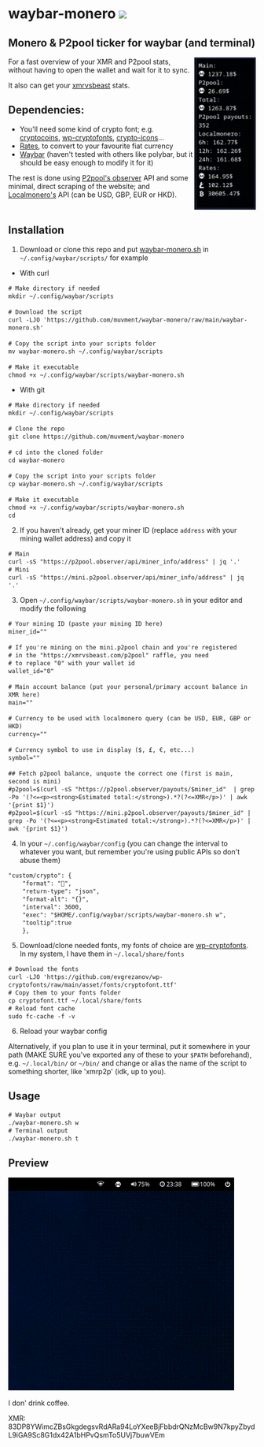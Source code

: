 # waybar-monero ![](https://www.getmonero.org/meta/favicon-32x32.png)

## Monero &amp; P2pool ticker for waybar (and terminal)

<img src="example/example.png" align="right" width="125px"/>

For a fast overview of your XMR and P2pool stats, without having to open the wallet and wait for it to sync.

It also can get your [xmrvsbeast](https://xmrvsbeast.com/p2pool/) stats.

## Dependencies:
- You'll need some kind of crypto font; e.g. [cryptocoins](https://github.com/AllienWorks/cryptocoins/blob/master/webfont/cryptocoins.ttf), [wp-cryptofonts](https://github.com/evgrezanov/wp-cryptofonts/blob/5e598eba70798f20af6970e3c256ff06cbfe88a9/asset/fonts/cryptofont.ttf), [crypto-icons](https://github.com/guardaco/crypto-icons/blob/3f0ddf1352afe40269e4519c4cde6ed4a60a7350/fonts/coins.ttf)...
- [Rates](https://github.com/lunush/rates), to convert to your favourite fiat currency
- [Waybar](https://github.com/Alexays/Waybar) (haven't tested with others like polybar, but it should be easy enough to modify it for it)

The rest is done using [P2pool's observer](https://p2pool.observer/api) API and some minimal, direct scraping of the website; and [Localmonero's](https://localmonero.co/web/ticker?currencyCode=USD) API (can be USD, GBP, EUR or HKD).
<br clear="right"/>

## Installation

1. Download or clone this repo and put [waybar-monero.sh](https://github.com/muvment/waybar-monero/raw/main/waybar-monero.sh) in `~/.config/waybar/scripts/` for example

- With curl
```
# Make directory if needed
mkdir ~/.config/waybar/scripts

# Download the script
curl -LJO 'https://github.com/muvment/waybar-monero/raw/main/waybar-monero.sh'

# Copy the script into your scripts folder
mv waybar-monero.sh ~/.config/waybar/scripts

# Make it executable
chmod +x ~/.config/waybar/scripts/waybar-monero.sh
```

- With git
```
# Make directory if needed
mkdir ~/.config/waybar/scripts

# Clone the repo
git clone https://github.com/muvment/waybar-monero

# cd into the cloned folder
cd waybar-monero

# Copy the script into your scripts folder
cp waybar-monero.sh ~/.config/waybar/scripts

# Make it executable
chmod +x ~/.config/waybar/scripts/waybar-monero.sh
cd
```
2. If you haven't already, get your miner ID (replace `address` with your mining wallet address) and copy it
```
# Main
curl -sS "https://p2pool.observer/api/miner_info/address" | jq '.'
# Mini
curl -sS "https://mini.p2pool.observer/api/miner_info/address" | jq '.'
```

3. Open `~/.config/waybar/scripts/waybar-monero.sh` in your editor and modify the following
```
# Your mining ID (paste your mining ID here)
miner_id=""

# If you're mining on the mini.p2pool chain and you're registered
# in the "https://xmrvsbeast.com/p2pool" raffle, you need
# to replace "0" with your wallet id
wallet_id="0"

# Main account balance (put your personal/primary account balance in XMR here)
main=""

# Currency to be used with localmonero query (can be USD, EUR, GBP or HKD)
currency=""

# Currency symbol to use in display ($, £, €, etc...)
symbol=""

## Fetch p2pool balance, unquote the correct one (first is main, second is mini)
#p2pool=$(curl -sS "https://p2pool.observer/payouts/$miner_id"  | grep -Po '(?<=<p><strong>Estimated total:</strong>).*?(?<=XMR</p>)' | awk '{print $1}')
#p2pool=$(curl -sS "https://mini.p2pool.observer/payouts/$miner_id" | grep -Po '(?<=<p><strong>Estimated total:</strong>).*?(?<=XMR</p>)' | awk '{print $1}')
```
4. In your `~/.config/waybar/config` (you can change the interval to whatever you want, but remember you're using public APIs so don't abuse them)
```    
"custom/crypto": {
    "format": "",
    "return-type": "json",
    "format-alt": "{}",
    "interval": 3600,
    "exec": "$HOME/.config/waybar/scripts/waybar-monero.sh w",
    "tooltip":true
    },
```
5. Download/clone needed fonts, my fonts of choice are [wp-cryptofonts](https://github.com/evgrezanov/wp-cryptofonts/raw/main/asset/fonts/cryptofont.ttf). In my system, I have them in `~/.local/share/fonts`
```
# Download the fonts
curl -LJO 'https://github.com/evgrezanov/wp-cryptofonts/raw/main/asset/fonts/cryptofont.ttf'
# Copy them to your fonts folder
cp cryptofont.ttf ~/.local/share/fonts
# Reload font cache
sudo fc-cache -f -v
```
6. Reload your waybar config

Alternatively, if you plan to use it in your terminal, put it somewhere in your path (MAKE SURE you've exported any of these to your `$PATH` beforehand), e.g. `~/.local/bin/` or `~/bin/` and change or alias the name of the script to something shorter, like 'xmrp2p' (idk, up to you).


## Usage
```
# Waybar output
./waybar-monero.sh w
# Terminal output
./waybar-monero.sh t
```


## Preview

![](example/example.gif)

I don' drink coffee.

XMR: 83DP8YWimcZBsGkgdegsvRdARa94LoYXeeBjFbbdrQNzMcBw9N7kpyZbydL9iGA9Sc8G1dx42A1bHPvQsmTo5UVj7buwVEm
